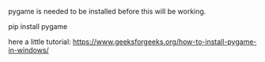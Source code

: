 pygame is needed to be installed before this will be working.

pip install pygame

here a little tutorial: https://www.geeksforgeeks.org/how-to-install-pygame-in-windows/
